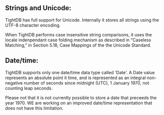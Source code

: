 Strings and Unicode:
--------------------

TightDB has full support for Unicode. Internally it stores all strings
using the UTF-8 character encoding.

When TightDB performs case insensitive string comparisons, it uses the
locale indenpendant case folding mechanism as described in “Caseless
Matching,” in Section 5.18, Case Mappings of the the Unicode Standard.



Date/time:
----------

TightDB supports only one date/time data type called 'Date'. A Date
value represents an absolute point it time, and is represented as an
integral non-negative number of seconds since midnight (UTC), 1
January 1970, not counting leap seconds.

Please not that it is not currently possible to store a date that
preceeds the year 1970. WE are working on an improved date/time
representation that does not have this limitation.
